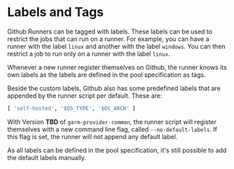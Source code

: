 # Labels and Tags

Github Runners can be tagged with labels. These labels can be used to restrict the jobs that can run on a runner. For example, you can have a runner with the label `linux` and another with the label `windows`. You can then restrict a job to run only on a runner with the label `linux`.

Whenever a new runner register themselves on Github, the runner knows its own labels as the labels are defined in the pool specification as tags.

Beside the custom labels, Github also has some predefined labels that are appended by the runner script per default.
These are: 
```yaml
[ 'self-hosted', '$OS_TYPE', '$OS_ARCH' ]
```

With Version **TBD** of `garm-provider-common`, the runner script will register themselves with a new command line flag, called `--no-default-labels`. If this flag is set, the runner will not append any default label.

As all labels can be defined in the pool specification, it's still possible to add the default labels manually.
